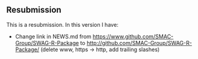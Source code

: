 ## Resubmission
This is a resubmission. In this version I have:

* Change link in NEWS.md from <https://www.github.com/SMAC-Group/SWAG-R-Package> to <http://github.com/SMAC-Group/SWAG-R-Package/> (delete www, https -> http, add trailing slashes)
